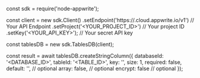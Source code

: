 const sdk = require('node-appwrite');

const client = new sdk.Client()
    .setEndpoint('https://<REGION>.cloud.appwrite.io/v1') // Your API Endpoint
    .setProject('<YOUR_PROJECT_ID>') // Your project ID
    .setKey('<YOUR_API_KEY>'); // Your secret API key

const tablesDB = new sdk.TablesDB(client);

const result = await tablesDB.createStringColumn({
    databaseId: '<DATABASE_ID>',
    tableId: '<TABLE_ID>',
    key: '',
    size: 1,
    required: false,
    default: '<DEFAULT>', // optional
    array: false, // optional
    encrypt: false // optional
});
